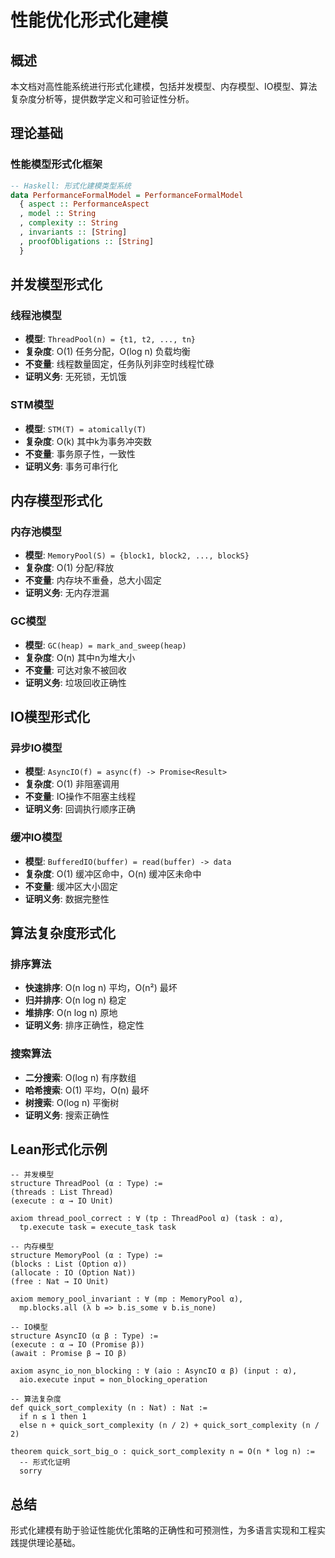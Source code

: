 # 性能优化形式化建模

## 概述

本文档对高性能系统进行形式化建模，包括并发模型、内存模型、IO模型、算法复杂度分析等，提供数学定义和可验证性分析。

## 理论基础

### 性能模型形式化框架

```haskell
-- Haskell: 形式化建模类型系统
data PerformanceFormalModel = PerformanceFormalModel
  { aspect :: PerformanceAspect
  , model :: String
  , complexity :: String
  , invariants :: [String]
  , proofObligations :: [String]
  }
```

## 并发模型形式化

### 线程池模型

- **模型**: `ThreadPool(n) = {t1, t2, ..., tn}`
- **复杂度**: O(1) 任务分配，O(log n) 负载均衡
- **不变量**: 线程数量固定，任务队列非空时线程忙碌
- **证明义务**: 无死锁，无饥饿

### STM模型

- **模型**: `STM(T) = atomically(T)`
- **复杂度**: O(k) 其中k为事务冲突数
- **不变量**: 事务原子性，一致性
- **证明义务**: 事务可串行化

## 内存模型形式化

### 内存池模型

- **模型**: `MemoryPool(S) = {block1, block2, ..., blockS}`
- **复杂度**: O(1) 分配/释放
- **不变量**: 内存块不重叠，总大小固定
- **证明义务**: 无内存泄漏

### GC模型

- **模型**: `GC(heap) = mark_and_sweep(heap)`
- **复杂度**: O(n) 其中n为堆大小
- **不变量**: 可达对象不被回收
- **证明义务**: 垃圾回收正确性

## IO模型形式化

### 异步IO模型

- **模型**: `AsyncIO(f) = async(f) -> Promise<Result>`
- **复杂度**: O(1) 非阻塞调用
- **不变量**: IO操作不阻塞主线程
- **证明义务**: 回调执行顺序正确

### 缓冲IO模型

- **模型**: `BufferedIO(buffer) = read(buffer) -> data`
- **复杂度**: O(1) 缓冲区命中，O(n) 缓冲区未命中
- **不变量**: 缓冲区大小固定
- **证明义务**: 数据完整性

## 算法复杂度形式化

### 排序算法

- **快速排序**: O(n log n) 平均，O(n²) 最坏
- **归并排序**: O(n log n) 稳定
- **堆排序**: O(n log n) 原地
- **证明义务**: 排序正确性，稳定性

### 搜索算法

- **二分搜索**: O(log n) 有序数组
- **哈希搜索**: O(1) 平均，O(n) 最坏
- **树搜索**: O(log n) 平衡树
- **证明义务**: 搜索正确性

## Lean形式化示例

```lean
-- 并发模型
structure ThreadPool (α : Type) :=
(threads : List Thread)
(execute : α → IO Unit)

axiom thread_pool_correct : ∀ (tp : ThreadPool α) (task : α), 
  tp.execute task = execute_task task

-- 内存模型
structure MemoryPool (α : Type) :=
(blocks : List (Option α))
(allocate : IO (Option Nat))
(free : Nat → IO Unit)

axiom memory_pool_invariant : ∀ (mp : MemoryPool α),
  mp.blocks.all (λ b => b.is_some ∨ b.is_none)

-- IO模型
structure AsyncIO (α β : Type) :=
(execute : α → IO (Promise β))
(await : Promise β → IO β)

axiom async_io_non_blocking : ∀ (aio : AsyncIO α β) (input : α),
  aio.execute input = non_blocking_operation

-- 算法复杂度
def quick_sort_complexity (n : Nat) : Nat :=
  if n ≤ 1 then 1
  else n + quick_sort_complexity (n / 2) + quick_sort_complexity (n / 2)

theorem quick_sort_big_o : quick_sort_complexity n = O(n * log n) :=
  -- 形式化证明
  sorry
```

## 总结

形式化建模有助于验证性能优化策略的正确性和可预测性，为多语言实现和工程实践提供理论基础。
